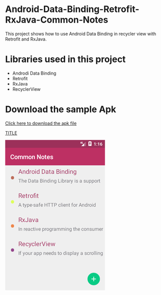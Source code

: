# Android-Data-Binding-Retrofit-RxJava-Common-Notes
This project shows how to use Android Data Binding in recycler view with Retrofit and RxJava.
# Libraries used in this project
- Androdi Data Binding
- Retrofit
- RxJava
- RecyclerView

# Download the sample Apk
<a href="https://github.com/sathishmepco/Android-Data-Binding-Retrofit-RxJava-Common-Notes/blob/master/app/release/Common%20Notes.apk"  download > Click here to download the apk file </a>

<a href="data:application/octet-stream,DATA" download="https://github.com/sathishmepco/Android-Data-Binding-Retrofit-RxJava-Common-Notes/blob/master/app/release/Common%20Notes.apk">TITLE</a>


<img src="/Common Notes.png"/>
